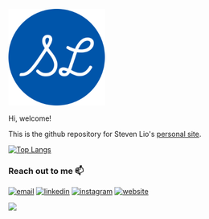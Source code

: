 ![icon](/themes/congo/static/android-chrome-192x192.png)

Hi, welcome!

This is the github repository for Steven Lio's [personal site](https://stevenlio88.github.io/Portfolio/).

[![Top Langs](https://github-readme-stats.vercel.app/api/top-langs/?username=yushi1007&layout=compact)](https://github.com/stevenlio88)

### Reach out to me 📫

[![email](https://img.shields.io/badge/-email-red?&logo=Gmail&logoColor=white)](mailto:stevenlio88@gmail.com)
[![linkedin](https://img.shields.io/badge/-linkedin-blue?&logo=Linkedin&logoColor=white)](https://www.linkedin.com/in/steven-lio/)
[![instagram](https://img.shields.io/badge/-instagram-yellow?&logo=Instagram&logoColor=white)](https://www.instagram.com/stevenlio/)
[![website](https://img.shields.io/badge/-website-purple?&logo=Hugo&logoColor=white)](https://stevenlio88.github.io/Portfolio/)

![](https://komarev.com/ghpvc/?username=stevenlio88&color=grey)
